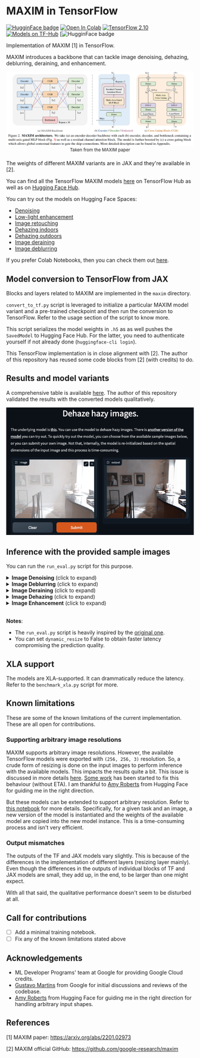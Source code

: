 # MAXIM in TensorFlow

[![HugginFace badge](https://img.shields.io/badge/🤗%20Hugging%20Face-Spaces-yellow.svg)](https://huggingface.co/spaces/sayakpaul/maxim-spaces)
[![Open In Colab](https://colab.research.google.com/assets/colab-badge.svg)](https://colab.research.google.com/github/sayakpaul/maxim-tf/blob/main/notebooks/inference-dynamic-resize.ipynb) [![TensorFlow 2.10](https://img.shields.io/badge/TensorFlow-2.10-FF6F00?logo=tensorflow)](https://github.com/tensorflow/tensorflow/releases/tag/v2.8.0)
[![Models on TF-Hub](https://img.shields.io/badge/TF--Hub-Models%20on%20TF--Hub-orange)](https://tfhub.dev/sayakpaul/collections/maxim/1)
[![HugginFace badge](https://huggingface.co/models?pipeline_tag=image-to-image&sort=downloads&search=maxim)

Implementation of MAXIM [1] in TensorFlow.

MAXIM introduces a backbone that can tackle image denoising, dehazing, deblurring, deraining, and enhancement.

<div align="center">
    <img src="images/overview.png"/>
    <sup>Taken from the MAXIM paper</sup>
</div>

The weights of different MAXIM variants are in JAX and they're available in [2]. 

You can find all the TensorFlow MAXIM models [here](https://tfhub.dev/sayakpaul/collections/maxim/1) on TensorFlow Hub as well as on [Hugging Face Hub](https://huggingface.co/sayakpaul).

You can try out the models on Hugging Face Spaces:

* [Denoising](https://huggingface.co/spaces/sayakpaul/sidd-denoising-maxim)
* [Low-light enhancement](https://huggingface.co/spaces/sayakpaul/lol-enhancement-maxim)
* [Image retouching](https://huggingface.co/spaces/sayakpaul/fivek-retouching-maxim)
* [Dehazing indoors](https://huggingface.co/spaces/sayakpaul/sots-indoor-dehazing-maxim)
* [Dehazing outdoors](https://huggingface.co/spaces/sayakpaul/sots-outdoor-dehazing-maxim)
* [Image deraining](https://huggingface.co/spaces/sayakpaul/rain13k-deraining-maxim)
* [Image deblurring](https://huggingface.co/spaces/sayakpaul/gopro-deblurring-maxim)

If you prefer Colab Notebooks, then you can check them out [here](https://github.com/sayakpaul/maxim-tf/tree/main/notebooks). 
## Model conversion to TensorFlow from JAX

Blocks and layers related to MAXIM are implemented in the `maxim` directory. 

`convert_to_tf.py` script is leveraged to initialize a particular MAXIM model variant and a pre-trained checkpoint and then run the conversion to TensorFlow. Refer to the usage section of the script to know more. 

This script serializes the model weights in `.h5` as as well pushes the `SavedModel` to Hugging Face Hub. For the latter, you need to authenticate yourself if not already done (`huggingface-cli login`).

This TensorFlow implementation is in close alignment with [2]. The author of this repository has reused some code blocks from [2] (with credits) to do. 

## Results and model variants

A comprehensive table is available [here](https://github.com/google-research/maxim#results-and-pre-trained-models). The author of this repository validated the results with the converted models qualitatively. 

<div align="center">
<img src="images/maxim.gif" width=575>
</div>

## Inference with the provided sample images

You can run the `run_eval.py` script for this purpose.

<details>
  <summary><strong>Image Denoising</strong> (click to expand) </summary>

```
python3 maxim/run_eval.py --task Denoising --ckpt_path gs://tfhub-modules/sayakpaul/maxim_s-3_denoising_sidd/1/uncompressed \
  --input_dir images/Denoising --output_dir images/Results --has_target=False --dynamic_resize=True
```
</details>

<details>
  <summary><strong>Image Deblurring</strong> (click to expand) </summary>

```
python3 maxim/run_eval.py --task Deblurring --ckpt_path gs://tfhub-modules/sayakpaul/maxim_s-3_deblurring_gopro/1/uncompressed \
  --input_dir images/Deblurring --output_dir images/Results --has_target=False --dynamic_resize=True
```
</details>

<details>
  <summary><strong>Image Deraining</strong> (click to expand) </summary>

Rain streak:
```
python3 maxim/run_eval.py --task Deraining --ckpt_path gs://tfhub-modules/sayakpaul/maxim_s-2_deraining_rain13k/1/uncompressed \
  --input_dir images/Deraining --output_dir images/Results --has_target=False --dynamic_resize=True
```

Rain drop:
```
python3 maxim/run_eval.py --task Deraining --ckpt_path gs://tfhub-modules/sayakpaul/maxim_s-2_deraining_raindrop/1/uncompressed \
  --input_dir images/Deraining --output_dir images/Results --has_target=False --dynamic_resize=True
```
</details>

<details>
  <summary><strong>Image Dehazing</strong> (click to expand) </summary>

Indoor:
```
python3 maxim/run_eval.py --task Dehazing --ckpt_path gs://tfhub-modules/sayakpaul/maxim_s-2_dehazing_sots-indoor/1/uncompressed \
  --input_dir images/Dehazing --output_dir images/Results --has_target=False --dynamic_resize=True
```

Outdoor:
```
python3 maxim/run_eval.py --task Dehazing --ckpt_path gs://tfhub-modules/sayakpaul/maxim_s-2_dehazing_sots-outdoor/1/uncompressed \
  --input_dir images/Dehazing --output_dir images/Results --has_target=False --dynamic_resize=True
```
</details>

<details>
  <summary><strong>Image Enhancement</strong> (click to expand) </summary>

Low-light enhancement:
```
python3 maxim/run_eval.py --task Enhancement --ckpt_path gs://tfhub-modules/sayakpaul/maxim_s-2_enhancement_lol/1/uncompressed \
  --input_dir images/Enhancement --output_dir images/Results --has_target=False --dynamic_resize=True
```

Retouching:
```
python3 maxim/run_eval.py --task Enhancement --ckpt_path gs://tfhub-modules/sayakpaul/maxim_s-2_enhancement_fivek/1/uncompressed \
  --input_dir images/Enhancement --output_dir images/Results --has_target=False --dynamic_resize=True
```
</details>
<br>

**Notes**:

* The `run_eval.py` script is heavily inspired by the [original one](https://github.com/google-research/maxim/blob/main/maxim/run_eval.py). 
* You can set `dynamic_resize` to False to obtain faster latency compromising the prediction quality.


## XLA support

The models are XLA-supported. It can drammatically reduce the latency. Refer to the `benchmark_xla.py` script for more. 

## Known limitations

These are some of the known limitations of the current implementation. These are all
open for contributions.

### Supporting arbitrary image resolutions

MAXIM supports arbitrary image resolutions. However, the available TensorFlow models were exported with `(256, 256, 3)` resolution. So, a crude form of resizing is done on the input images to perform inference with the available models. This impacts the results quite a bit. This issue is discussed in more details [here](https://github.com/sayakpaul/maxim-tf/issues/11). [Some work](https://github.com/sayakpaul/maxim-tf/pull/20) has been started to fix this behaviour (without ETA). I am thankful to [Amy Roberts](https://uk.linkedin.com/in/amy-roberts-70903a6a) from Hugging Face for guiding me in the right direction.

But these models can be extended to support arbitrary resolution. Refer to [this notebook](https://colab.research.google.com/github/sayakpaul/maxim-tf/blob/main/notebooks/inference-dynamic-resize.ipynb) for more details. Specifically, for a given task and an image, a new version of the model is instantiated and the weights of the available model are copied into the new model instance. This is a time-consuming process and isn't very efficient. 

### Output mismatches

The outputs of the TF and JAX models vary slightly. This is because of the differences in the implementation of different layers (resizing layer mainly). Even though the differences in the outputs of individual blocks of TF and JAX models are small, they add up, in the end, to be larger than one might expect. 

With all that said, the qualitative performance doesn't seem to be disturbed at all.

## Call for contributions

- [ ] Add a minimal training notebook.
- [ ] Fix any of the known limitations stated above

## Acknowledgements

* ML Developer Programs' team at Google for providing Google Cloud credits.
* [Gustavo Martins](https://twitter.com/gusthema?lang=en) from Google for initial discussions and reviews of the codebase.
* [Amy Roberts](https://uk.linkedin.com/in/amy-roberts-70903a6a) from Hugging Face for guiding me in the right direction for handling arbitrary input shapes.

## References

[1] MAXIM paper: https://arxiv.org/abs/2201.02973

[2] MAXIM official GitHub: https://github.com/google-research/maxim
